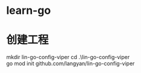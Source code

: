 # learn-go

# 创建工程
mkdir lin-go-config-viper
 cd .\lin-go-config-viper\
go mod init github.com/langyan/lin-go-config-viper